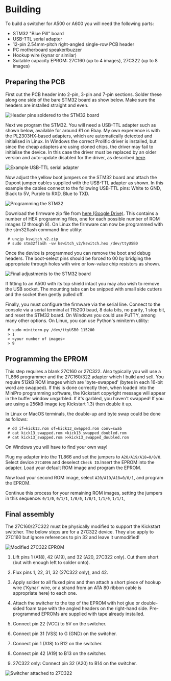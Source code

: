 # Building

To build a switcher for A500 or A600 you will need the following parts:
- STM32 "Blue Pill" board 
- USB-TTL serial adapter
- 12-pin 2.54mm-pitch right-angled single-row PCB header
- PC motherboard speaker/buzzer
- Hookup wire (kynar or similar)
- Suitable capacity EPROM: 27C160 (up to 4 images), 27C322 (up to 8 images)

## Preparing the PCB

First cut the PCB header into 2-pin, 3-pin and 7-pin sections. Solder
these along one side of the bare STM32 board as show below. Make sure
the headers are installed straight and even.

![Header pins soldered to the STM32 board](assets/10_angled_headers_added.jpg)

Next we program the STM32. You will need a USB-TTL adapter such as
shown below, available for around £1 on Ebay. My own
experience is with the PL2303HX-based adapters, which are
automatically detected and initialised in Linux. In Windows the
correct Prolific driver is installed, but since the cheap adapters are
using cloned chips, the driver may fail to initialise the device. In
this case the driver must be replaced by an older version and
auto-update disabled for the driver, as described
[here](http://www.totalcardiagnostics.com/support/Knowledgebase/Article/View/92/20/prolific-usb-to-serial-fix-official-solution-to-code-10-error).

![Example USB-TTL serial adapter](assets/22_usbttl.jpg)

Now adjust the yellow boot jumpers on the STM32 board and attach the
Dupont jumper cables supplied with the USB-TTL adapter as shown. In
this example the cables connect to the following USB-TTL pins:
White to GND, Black to 5V, Purple to RXD, Blue to TXD.

![Programming the STM32](assets/20_programming_stm32.jpg)

Download the firmware zip file from [here (Google Drive)](https://drive.google.com/file/d/0B6F45EdkSMp1MV80cnJWRXFXMkk/view). This
contains a number of HEX programming files, one for each possible
number of ROM images (2 through 8). On Linux the firmware can now be
programmed with the stm32flash command-line utility:
```
 # unzip kswitch_v2.zip
 # sudo stm32flash -vw kswitch_v2/kswitch.hex /dev/ttyUSB0
```

Once the device is programmed you can remove the boot and debug
headers. The boot-select pins should be forced to 00 by bridging the
appropriate through holes with wire or low-value chip resistors as
shown.

![Final adjustments to the STM32 board](assets/33_stm32_headers_removed.jpg)

If fitting to an A500 with its top shield intact you may also wish to
remove the USB socket. The mounting tabs can be snipped with small
side cutters and the socket then gently pulled off.

Finally, you must configure the firmware via the serial line. Connect
to the console via a serial terminal at 115200 baud, 8 data bits, no
parity, 1 stop bit, and reset the STM32 board. On Windows you could
use PuTTY, among many other options. On Linux, you can use Python's
miniterm utility:
```
 # sudo miniterm.py /dev/ttyUSB0 115200
 > 1
 > <your number of images>
 > 9
```

## Programming the EPROM

This step requires a blank 27C160 or 27C322. Also typically you will
use a TL866 programmer and the 27C160/322 adapter which I build and
sell. You require 512kB ROM images which are 'byte-swapped' (bytes in
each 16-bit word are swapped). If this is done correctly then, when
loaded into the MiniPro programming software, the Kickstart copyright
message will appear in the buffer window ungarbled. If it's garbled,
you haven't swapped! If you are using a 256kB image (eg Kickstart 1.3)
then double it up.

In Linux or MacOS terminals, the double-up and byte swap could be done
as follows:
```
 # dd if=kick13.rom of=kick13_swapped.rom conv=swab
 # cat kick13_swapped.rom >kick13_swapped_doubled.rom
 # cat kick13_swapped.rom >>kick13_swapped_doubled.rom
```
On Windows you will have to find your own way!

Plug my adapter into the TL866 and set the jumpers to
`A20/A19/A18=0/0/0`. Select device `27C4096` and deselect `Check
ID`.Insert the EPROM into the adapter. Load your default ROM image and
program the EPROM.

Now load your second ROM image, select `A20/A19/A18=0/0/1`, and program
the EPROM.

Continue this process for your remaining ROM images, setting the
jumpers in this sequence: `0/1/0`, `0/1/1`, `1/0/0`, `1/0/1`, `1/1/0`,
`1/1/1`,


## Final assembly

The 27C160/27C322 must be physically modified to support the Kickstart
switcher. The below steps are for a 27C322 device. They also apply to 27C160 but ignore references to pin 32 and leave it unmodified!

![Modified 27C322 EPROM](assets/30_modded_27c322.jpg)

1. Lift pins 1 (A18), 42 (A19), and 32 (A20, 27C322 only). Cut them short
   (but with enough left to solder onto).

2. Flux pins 1, 22, 31, 32 (27C322 only), and 42.

3. Apply solder to all fluxed pins and then attach a short piece of
hookup wire ('Kynar' wire, or a strand from an ATA 80 ribbon cable is
appropriate here) to each one.

4. Attach the switcher to the top of the EPROM with hot glue or
double-sided foam tape with the angled headers on the right-hand side.
Pre-programmed EPROMs are supplied with tape already installed.

5. Connect pin 22 (VCC) to 5V on the switcher.

6. Connect pin 31 (VSS) to G (GND) on the switcher.

7. Connect pin 1 (A18) to B12 on the switcher.

8. Connect pin 42 (A19) to B13 on the switcher.

9. 27C322 only: Connect pin 32 (A20) to B14 on the switcher.

![Switcher attached to 27C322](assets/36_stm32_attached_27c322.jpg)

